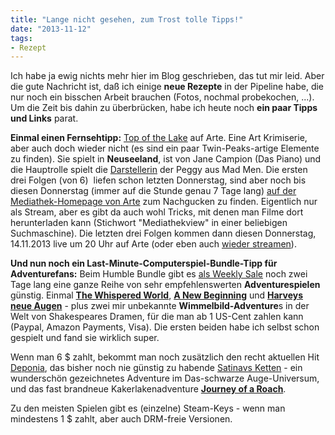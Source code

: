 ```yaml
---
title: "Lange nicht gesehen, zum Trost tolle Tipps!"
date: "2013-11-12" 
tags:
- Rezept
---
```


Ich habe ja ewig nichts mehr hier im Blog geschrieben, das tut mir leid. Aber die gute Nachricht ist, daß ich einige **neue Rezepte** in der Pipeline habe, die nur noch ein bisschen Arbeit brauchen (Fotos, nochmal probekochen, ...). Um die Zeit bis dahin zu überbrücken, habe ich heute noch **ein paar Tipps und Links** parat.

**Einmal einen Fernsehtipp:** [Top of the Lake](http://de.wikipedia.org/wiki/Top_of_the_Lake "Infos auf Wikipedia") auf Arte. Eine Art Krimiserie, aber auch doch wieder nicht (es sind ein paar Twin-Peaks-artige Elemente zu finden). Sie spielt in **Neuseeland**, ist von Jane Campion (Das Piano) und die Hauptrolle spielt die [Darstellerin](http://de.wikipedia.org/wiki/Elisabeth_Moss "Infos auf Wikipedia zu Elisabeth Moss") der Peggy aus Mad Men. Die ersten drei Folgen (von 6)  liefen schon letzten Donnerstag, sind aber noch bis diesen Donnerstag (immer auf die Stunde genau 7 Tage lang) [auf der Mediathek-Homepage von Arte](http://www.arte.tv/guide/de/suchergebnisse?keyword=top+of+the+lake "Link zu den Videos in der Mediathek bei Arte") zum Nachgucken zu finden. Eigentlich nur als Stream, aber es gibt da auch wohl Tricks, mit denen man Filme dort herunterladen kann (Stichwort "Mediathekview" in einer beliebigen Suchmaschine). Die letzten drei Folgen kommen dann diesen Donnerstag, 14.11.2013 live um 20 Uhr auf Arte (oder eben auch [wieder streamen](http://www.arte.tv/guide/de/suchergebnisse?keyword=top+of+the+lake)).

**Und nun noch ein Last-Minute-Computerspiel-Bundle-Tipp für Adventurefans:** Beim Humble Bundle gibt es [als Weekly Sale](https://www.humblebundle.com/weekly) noch zwei Tage lang eine ganze Reihe von sehr empfehlenswerten **Adventurespielen** günstig. Einmal [**The Whispered World**](http://de.wikipedia.org/wiki/Whispered_World), [**A New Beginning**](http://de.wikipedia.org/wiki/A_New_Beginning_(Computerspiel)) und [**Harveys neue Augen**](http://de.wikipedia.org/wiki/Harveys_neue_Augen) - plus zwei mir unbekannte **Wimmelbild-Adventure**s in der Welt von Shakespeares Dramen, für die man ab 1 US-Cent zahlen kann (Paypal, Amazon Payments, Visa). Die ersten beiden habe ich selbst schon gespielt und fand sie wirklich super.

Wenn man 6 $ zahlt, bekommt man noch zusätzlich den recht aktuellen Hit [Deponia](http://de.wikipedia.org/wiki/Deponia), das bisher noch nie günstig zu habende [Satinavs Ketten](http://de.wikipedia.org/wiki/Satinavs_Ketten) - ein wunderschön gezeichnetes Adventure im Das-schwarze Auge-Universum, und das fast brandneue Kakerlakenadventure [**Journey of a Roach**](http://www.journeyofaroach.de).

Zu den meisten Spielen gibt es (einzelne) Steam-Keys - wenn man mindestens 1 $ zahlt, aber auch DRM-freie Versionen.
